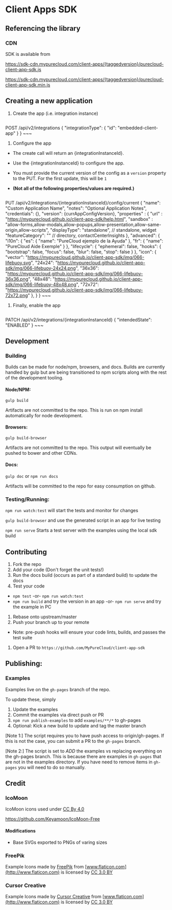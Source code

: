 # Client Apps SDK

## Referencing the library

### CDN

SDK is available from

https://sdk-cdn.mypurecloud.com/client-apps/{taggedversion}/purecloud-client-app-sdk.js

https://sdk-cdn.mypurecloud.com/client-apps/{taggedversion}/purecloud-client-app-sdk.min.js

## Creating a new application

1. Create the app (i.e. integration instance)

    ~~~
POST /api/v2/integrations
{
    "integrationType": {
        "id": "embedded-client-app"
    }
}
    ~~~

1. Configure the app

  - The create call will return an {integrationInstanceId}.

  - Use the {integrationInstanceId} to configure the app.

  - You must provide the current version of the config as a `version` property to the PUT.  For the first update, this will be `1`

  - __(Not all of the following properties/values are required.)__

    ~~~
PUT /api/v2/integrations/{integrationInstanceId}/config/current
{
    "name": "Custom Application Name",
    "notes": "Optional Application Notes",
    "credentials": {},
    "version": {currAppConfigVersion},
    "properties" : {
        "url" : "https://mypurecloud.github.io/client-app-sdk/help.html",
        "sandbox" : "allow-forms,allow-modals,allow-popups,allow-presentation,allow-same-origin,allow-scripts",
        "displayType": "standalone", // standalone, widget
        "featureCategory": "" // directory, contactCenterInsights
    },
    "advanced": {
        "i10n": {
            "es": {
                "name": "PureCloud ejemplo de la Ayuda"
            },
            "fr": {
                "name": "PureCloud Aide Exemple"
            }
        },
        "lifecycle": {
            "ephemeral": false,
            "hooks": {
                "bootstrap": false,
                "focus": false,
                "blur": false,
                "stop": false
            }
        },
        "icon": {
            "vector": "https://mypurecloud.github.io/client-app-sdk/img/066-lifebuoy.svg",
            "24x24": "https://mypurecloud.github.io/client-app-sdk/img/066-lifebuoy-24x24.png",
            "36x36": "https://mypurecloud.github.io/client-app-sdk/img/066-lifebuoy-36x36.png",
            "48x48": "https://mypurecloud.github.io/client-app-sdk/img/066-lifebuoy-48x48.png",
            "72x72": "https://mypurecloud.github.io/client-app-sdk/img/066-lifebuoy-72x72.png"
        },
    }
}
    ~~~

1. Finally, enable the app

    ~~~
PATCH /api/v2/integrations/{integrationInstanceId}
{
    "intendedState": "ENABLED"
}
    ~~~

## Development

### Building
Builds can be made for node/npm, browsers, and docs.  Builds are currently handled by gulp but are being transitioned to npm scripts along with the rest of the development tooling.

#### Node/NPM:
`gulp build`

Artifacts are not committed to the repo.  This is run on npm install automatically for node development.

#### Browsers:
`gulp build-browser`

Artifacts are not committed to the repo.  This output will eventually be pushed to bower and other CDNs.

#### Docs:
`gulp doc` or `npm run docs`

Artifacts will be committed to the repo for easy consumption on github.

### Testing/Running:

`npm run watch:test` will start the tests and monitor for changes

`gulp build-browser` and use the generated script in an app for live testing

`npm run serve` Starts a test server with the examples using the local sdk build

## Contributing
1. Fork the repo
1. Add your code (Don't forget the unit tests!)
1. Run the docs build (occurs as part of a standard build) to update the docs
1. Test your code
  * `npm test` -or- `npm run watch:test`
  * `npm run build` and try the version in an app -or- `npm run serve` and try the example in PC
1. Rebase onto upstream/master
1. Push your branch up to your remote
  * Note: pre-push hooks will ensure your code lints, builds, and passes the test suite
1. Open a PR to `https://github.com/MyPureCloud/client-app-sdk`

## Publishing:

### Examples
Examples live on the `gh-pages` branch of the repo.

To update these, simply
1. Update the examples
1. Commit the examples via direct push or PR
1. `npm run publish-examples` to add `examples/**/*` to gh-pages
1. Optional: Kick a new build to update and tag the master branch

[Note 1:] The script requires you to have push access to origin/gh-pages.  If this is not the case, you can submit a PR to the `gh-pages` branch.

[Note 2:] The script is set to *ADD* the examples vs replacing everything on the gh-pages branch.  This is because there are examples in `gh-pages` that are not in the examples directory.  If you have need to remove items in `gh-pages` you will need to do so manually.

## Credit

### IcoMoon

IcoMoon icons used under [CC By 4.0](http://creativecommons.org/licenses/by/4.0/)

https://github.com/Keyamoon/IcoMoon-Free

#### Modifications
* Base SVGs exported to PNGs of varing sizes

### FreePik
Example Icons made by [FreePik](http://www.flaticon.com/packs/color-communication) from [www.flaticon.com](http://www.flaticon.com) is licensed by [CC 3.0 BY](http://creativecommons.org/licenses/by/3.0/)

### Cursor Creative
Example Icons made by [Cursor Creative](http://www.flaticon.com/authors/cursor-creative) from [www.flaticon.com](http://www.flaticon.com) is licensed by [CC 3.0 BY](http://creativecommons.org/licenses/by/3.0/)
